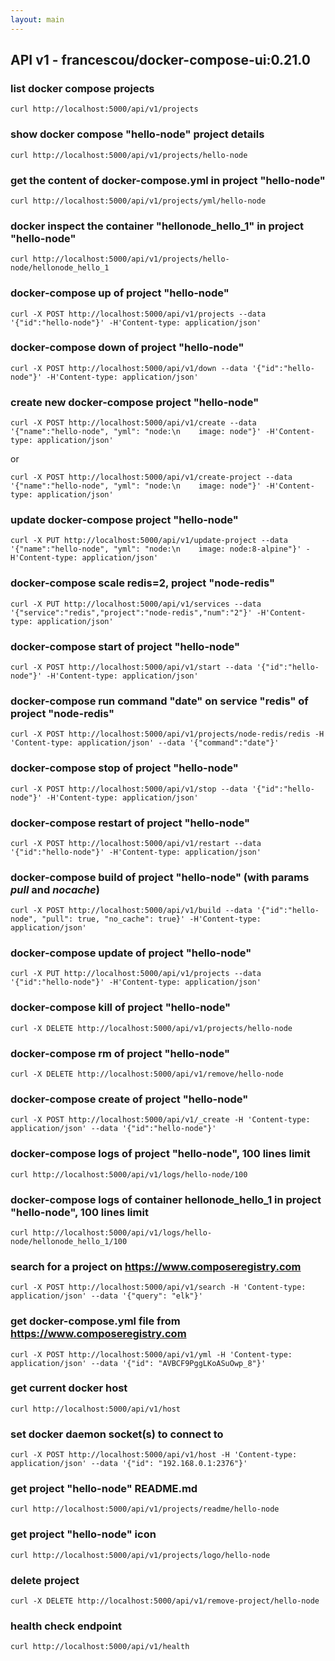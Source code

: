 ```yaml
---
layout: main
---
```


## API v1 - francescou/docker-compose-ui:0.21.0

### list docker compose projects

    curl http://localhost:5000/api/v1/projects

### show docker compose "hello-node" project details

    curl http://localhost:5000/api/v1/projects/hello-node

### get the content of docker-compose.yml in project "hello-node"

    curl http://localhost:5000/api/v1/projects/yml/hello-node

### docker inspect the container "hellonode_hello_1" in project "hello-node"

    curl http://localhost:5000/api/v1/projects/hello-node/hellonode_hello_1

### docker-compose up of project "hello-node"

    curl -X POST http://localhost:5000/api/v1/projects --data '{"id":"hello-node"}' -H'Content-type: application/json'

### docker-compose down of project "hello-node"

    curl -X POST http://localhost:5000/api/v1/down --data '{"id":"hello-node"}' -H'Content-type: application/json'

### create new docker-compose project "hello-node"

    curl -X POST http://localhost:5000/api/v1/create --data '{"name":"hello-node", "yml": "node:\n    image: node"}' -H'Content-type: application/json'

or

    curl -X POST http://localhost:5000/api/v1/create-project --data '{"name":"hello-node", "yml": "node:\n    image: node"}' -H'Content-type: application/json'

### update docker-compose project "hello-node"

    curl -X PUT http://localhost:5000/api/v1/update-project --data '{"name":"hello-node", "yml": "node:\n    image: node:8-alpine"}' -H'Content-type: application/json'


### docker-compose scale redis=2, project "node-redis"

    curl -X PUT http://localhost:5000/api/v1/services --data '{"service":"redis","project":"node-redis","num":"2"}' -H'Content-type: application/json'

### docker-compose start of project "hello-node"

    curl -X POST http://localhost:5000/api/v1/start --data '{"id":"hello-node"}' -H'Content-type: application/json'

### docker-compose run command "date" on service "redis" of project "node-redis"

    curl -X POST http://localhost:5000/api/v1/projects/node-redis/redis -H 'Content-type: application/json' --data '{"command":"date"}'


### docker-compose stop of project "hello-node"

    curl -X POST http://localhost:5000/api/v1/stop --data '{"id":"hello-node"}' -H'Content-type: application/json'

### docker-compose restart of project "hello-node"

    curl -X POST http://localhost:5000/api/v1/restart --data '{"id":"hello-node"}' -H'Content-type: application/json'

### docker-compose build of project "hello-node" (with params _pull_ and _nocache_)

    curl -X POST http://localhost:5000/api/v1/build --data '{"id":"hello-node", "pull": true, "no_cache": true}' -H'Content-type: application/json'

### docker-compose update of project "hello-node"

    curl -X PUT http://localhost:5000/api/v1/projects --data '{"id":"hello-node"}' -H'Content-type: application/json'

### docker-compose kill of project "hello-node"

    curl -X DELETE http://localhost:5000/api/v1/projects/hello-node

### docker-compose rm of project "hello-node"

    curl -X DELETE http://localhost:5000/api/v1/remove/hello-node

### docker-compose create of project "hello-node"

    curl -X POST http://localhost:5000/api/v1/_create -H 'Content-type: application/json' --data '{"id":"hello-node"}'

### docker-compose logs of project "hello-node", 100 lines limit

    curl http://localhost:5000/api/v1/logs/hello-node/100

### docker-compose logs of container hellonode_hello_1 in project "hello-node", 100 lines limit

    curl http://localhost:5000/api/v1/logs/hello-node/hellonode_hello_1/100

### search for a project on <https://www.composeregistry.com>

    curl -X POST http://localhost:5000/api/v1/search -H 'Content-type: application/json' --data '{"query": "elk"}'

### get docker-compose.yml file from <https://www.composeregistry.com>

    curl -X POST http://localhost:5000/api/v1/yml -H 'Content-type: application/json' --data '{"id": "AVBCF9PggLKoASuOwp_8"}'


### get current docker host

    curl http://localhost:5000/api/v1/host

### set docker daemon socket(s) to connect to

    curl -X POST http://localhost:5000/api/v1/host -H 'Content-type: application/json' --data '{"id": "192.168.0.1:2376"}'

### get project "hello-node" README.md

    curl http://localhost:5000/api/v1/projects/readme/hello-node

### get project "hello-node" icon

    curl http://localhost:5000/api/v1/projects/logo/hello-node

### delete project

    curl -X DELETE http://localhost:5000/api/v1/remove-project/hello-node

### health check endpoint

    curl http://localhost:5000/api/v1/health